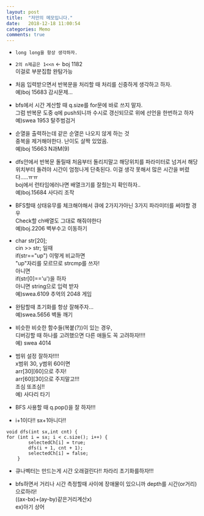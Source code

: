 ```yaml
---
layout: post
title:  "저만의 메모입니다."
date:   2018-12-18 11:00:54
categories: Memo
comments: true
---
```


* `long long을 항상 생각하자.`  

* `2의 n제곱은 1<<n`  <- boj 1182  
이걸로 부분집합 완탐가능  

* 처음 입력받으면서 반복문을 처리할 때 처리를 신중하게 생각하고 하자.  
예)boj 15683 감시문제...  

* bfs에서 시간 계산할 때 q.size를 for문에 바로 쓰지 말자.  
그럼 반복문 도중 q에 push되니까 수시로 갱신되므로 위에 선언을 한번하고 하자  
예)swea 1953 탈주범검거  

* 순열을 출력하는데 같은 순열은 나오지 않게 하는 것  
중복을 제거해야한다. 난이도 살짝 있었음.  
예)boj 15663 N과M(9)  

* dfs안에서 반복문 돌릴때 처음부터 돌리지말고 해당위치를 파라미터로 넘겨서 해당위치부터 돌려야 시간이 엄청나게 단축된다. 이걸 생각 못해서 많은 시간을 버렸다.....ㅠㅠ  
boj에서 런타임에러나면 배열크기를 잘줬는지 확인하자..  
예)boj.15684 사다리 조작  

* BFS할때 상태유무를 체크해야해서 큐에 2가지가아닌 3가지 파라미터를 써야할 경우  
Check할 ch배열도 그대로 해줘야한다  
예)boj.2206 벽부수고 이동하기  

* char str[20];  
cin >> str; 일때  
if(str=="up") 이렇게 비교하면  
"up"자리를 모르므로 strcmp를 쓰자!  
아니면  
if(str[0]=='u')을 하자  
아니면 string으로 입력 받자  
예)swea.6109 추억의 2048 게임  

* 완탐할때 초기화를 항상 잘해주자...  
예)swea.5656 벽돌 깨기  

* 비슷한 비슷한 함수들(복붙(?))이 있는 경우,  
디버깅할 때 하나를 고려했으면 다른 애들도 꼭 고려하자!!!!  
예) swea 4014  

* 범위 설정 잘하자!!!!  
x범위 30, y범위 60이면  
arr[30][60]으로 주자!  
arr[60][30]으로 주지말고!!!  
조심 또조심!!  
예) 사다리 타기  

* BFS 사용할 때 q.pop()을 잘 하자!!!  

* i+1이다!! sx+1아니다!!  
~~~
void dfs(int sx,int cnt) {
for (int i = sx; i < c.size(); i++) {
		selectedCh[i] = true;
		dfs(i + 1, cnt + 1);
		selectedCh[i] = false;
	}
~~~  

* 큐나벡터는 만드는게 시간 오래걸린다!! 차라리 초기화를하자!!!   

* bfs하면서 거리나 시간 측정할때 사이에 장애물이 있으니까 depth를 시간(or거리)으로하라!  
((ax-bx)+(ay-by)같은거리계산x)  
ex)아기 상어  


